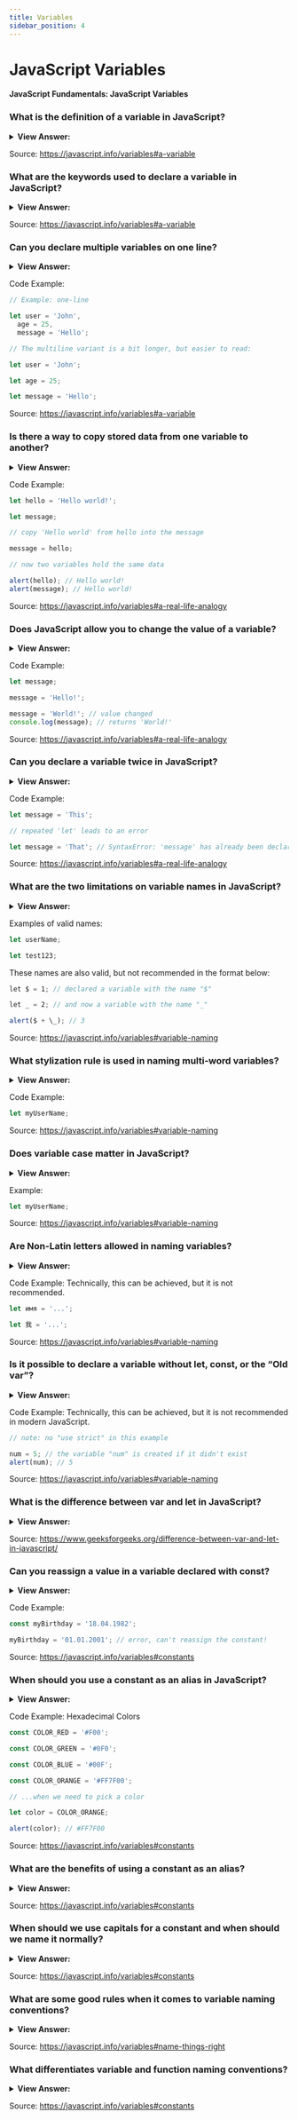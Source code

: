 ```yaml
---
title: Variables
sidebar_position: 4
---
```


# JavaScript Variables

**JavaScript Fundamentals: JavaScript Variables**

<head>
  <title>JavaScript Variables - JavaScript Frontend Interview Questions & Answers</title>
  <meta charSet="utf-8" />
</head>

### What is the definition of a variable in JavaScript?

<details>
  <summary><strong>View Answer:</strong></summary>
  <div>
  <div><strong>Interview Response:</strong> A variable is a “named storage” for data. We can use variables to store values, visitor information, and other data.</div>
  </div>
</details>

Source: <https://javascript.info/variables#a-variable>

### What are the keywords used to declare a variable in JavaScript?

<details>
  <summary><strong>View Answer:</strong></summary>
  <div>
  <div><strong>Interview Response:</strong> The keywords used to declare a variable include let, const, and var variables.</div><br />
  <div><strong>Technical Response:</strong> There are three variable declaration keywords used in JavaScript. They include let, const, and var variables. In modern JavaScript, development let and const are recommended to optimize your application.
  </div>
  </div>
</details>

Source: <https://javascript.info/variables#a-variable>

### Can you declare multiple variables on one line?

<details>
  <summary><strong>View Answer:</strong></summary>
  <div>
  <div><strong>Interview Response:</strong> Yes, but it is not recommended, for the sake of readability and consistency.</div>
  </div>
</details>

Code Example:

```js
// Example: one-line

let user = 'John',
  age = 25,
  message = 'Hello';

// The multiline variant is a bit longer, but easier to read:

let user = 'John';

let age = 25;

let message = 'Hello';
```

Source: <https://javascript.info/variables#a-variable>

### Is there a way to copy stored data from one variable to another?

<details>
  <summary><strong>View Answer:</strong></summary>
  <div>
  <div><strong>Interview Response:</strong> Yes, declare two variables and copy data from one into the other. Better known as copy by reference.</div>
  </div>
</details>

Code Example:

```js
let hello = 'Hello world!';

let message;

// copy 'Hello world' from hello into the message

message = hello;

// now two variables hold the same data

alert(hello); // Hello world!
alert(message); // Hello world!
```

Source: <https://javascript.info/variables#a-real-life-analogy>

### Does JavaScript allow you to change the value of a variable?

<details>
  <summary><strong>View Answer:</strong></summary>
  <div>
  <div><strong>Interview Response:</strong> Yes, by declaring the variable equals the new value. A declaration of a const on a variable does not have this capability, because it is a constant value.</div>
  </div>
</details>

Code Example:

```js
let message;

message = 'Hello!';

message = 'World!'; // value changed
console.log(message); // returns 'World!'
```

Source: <https://javascript.info/variables#a-real-life-analogy>

### Can you declare a variable twice in JavaScript?

<details>
  <summary><strong>View Answer:</strong></summary>
  <div>
  <div><strong>Interview Response:</strong> No, it will result in a syntax error.</div>
  </div>
</details>

Code Example:

```js
let message = 'This';

// repeated 'let' leads to an error

let message = 'That'; // SyntaxError: 'message' has already been declared
```

Source: <https://javascript.info/variables#a-real-life-analogy>

### What are the two limitations on variable names in JavaScript?

<details>
  <summary><strong>View Answer:</strong></summary>
  <div>
  <div><strong>Interview Response:</strong> The variable must contain only letters, digits, dollar signs, or an underscore. The first character must not be a digit.</div><br />
  <div><strong>Technical Response:</strong> There are two limitations on variable names in JavaScript. The name must contain only letters, digits, or the symbols $ and _. The first character must not be a digit.
  </div>
  </div>
</details>

Examples of valid names:

```js
let userName;

let test123;
```

These names are also valid, but not recommended in the format below:

```js
let $ = 1; // declared a variable with the name "$"

let _ = 2; // and now a variable with the name "_"

alert($ + \_); // 3
```

Source: <https://javascript.info/variables#variable-naming>

### What stylization rule is used in naming multi-word variables?

<details>
  <summary><strong>View Answer:</strong></summary>
  <div>
  <div><strong>Interview Response:</strong>  When the name contains multiple words, camelCase is commonly used.</div>
  </div>
</details>

Code Example:

```js
let myUserName;
```

Source: <https://javascript.info/variables#variable-naming>

### Does variable case matter in JavaScript?

<details>
  <summary><strong>View Answer:</strong></summary>
  <div>
  <div><strong>Interview Response:</strong>  Yes, variables named myUser and myuser are two different variables, because variables in JavaScript are case-sensitive.</div>
  </div>
</details>

Example:

```js
let myUserName;
```

Source: <https://javascript.info/variables#variable-naming>

### Are Non-Latin letters allowed in naming variables?

<details>
  <summary><strong>View Answer:</strong></summary>
  <div>
  <div><strong>Interview Response:</strong> Yes, but it is not recommended.</div><br />
  <div><strong>Technical Response:</strong> Yes, it is possible to use any language, including Cyrillic letters or even hieroglyphs, but it is not recommended.
  </div>
  </div>
</details>

Code Example: Technically, this can be achieved, but it is not recommended.

```js
let имя = '...';

let 我 = '...';
```

Source: <https://javascript.info/variables#variable-naming>

### Is it possible to declare a variable without let, const, or the “Old var”?

<details>
  <summary><strong>View Answer:</strong></summary>
  <div>
  <div><strong>Interview Response:</strong> Yes, it is possible outside of strict mode, but it is not recommended. It may be found in older applications.</div>
  </div>
</details>

Code Example: Technically, this can be achieved, but it is not recommended in modern JavaScript.

```js
// note: no "use strict" in this example

num = 5; // the variable "num" is created if it didn't exist
alert(num); // 5
```

Source: <https://javascript.info/variables#variable-naming>

### What is the difference between var and let in JavaScript?

<details>
  <summary><strong>View Answer:</strong></summary>
  <div>
  <div><strong>Interview Response:</strong> The difference is that var is function scoped and let is block scoped. If it is used outside of a function, it is considered a global variable.</div><br />
  <div><strong>Technical Response:</strong> JavaScript var and let are both used for variable declaration, but the difference between them is that var is function scoped and let is block scoped. It can be said that a variable declared with var is defined throughout the program as compared to let.
  </div>
  </div>
</details>

Source: <https://www.geeksforgeeks.org/difference-between-var-and-let-in-javascript/>

### Can you reassign a value in a variable declared with const?

<details>
  <summary><strong>View Answer:</strong></summary>
  <div>
  <div><strong>Interview Response:</strong> No, it will result in a syntax error because constants cannot be reassigned.</div>
  </div>
</details>

Code Example:

```js
const myBirthday = '18.04.1982';

myBirthday = '01.01.2001'; // error, can't reassign the constant!
```

Source: <https://javascript.info/variables#constants>

### When should you use a constant as an alias in JavaScript?

<details>
  <summary><strong>View Answer:</strong></summary>
  <div>
  <div><strong>Interview Response:</strong> Aliases should be used for constant variable values that are hard to remember. They should use capital letters and underscores.</div>
  </div>
</details>

Code Example: Hexadecimal Colors

```js
const COLOR_RED = '#F00';

const COLOR_GREEN = '#0F0';

const COLOR_BLUE = '#00F';

const COLOR_ORANGE = '#FF7F00';

// ...when we need to pick a color

let color = COLOR_ORANGE;

alert(color); // #FF7F00
```

Source: <https://javascript.info/variables#constants>

### What are the benefits of using a constant as an alias?

<details>
  <summary><strong>View Answer:</strong></summary>
  <div>
  <div><strong>Interview Response:</strong> Aliases are easy to remember than numeric identifiers, like hexadecimal numbers.</div>
  </div>
</details>

Source: <https://javascript.info/variables#constants>

### When should we use capitals for a constant and when should we name it normally?

<details>
  <summary><strong>View Answer:</strong></summary>
  <div>
  <div><strong>Interview Response:</strong> Capital-named constants are only used as aliases for “hard-coded” values.</div><br />
  <div><strong>Technical Response:</strong> When constants that are known before execution (like a hexadecimal value for red) and some constants are calculated in run-time, during the execution, but do not change after their initial assignment. In other words, capital-named constants are only used as aliases for “hard-coded” values.
  </div>
  </div>
</details>

Source: <https://javascript.info/variables#constants>

### What are some good rules when it comes to variable naming conventions?

<details>
  <summary><strong>View Answer:</strong></summary>
  <div>
  <div><strong>Interview Response:</strong> Capital-named constants are only used as aliases for “hard-coded” values.</div><br />
  <div><strong>Technical Response:</strong><br /><br />
  Some good-to-follow rules are: <br /><br />
    <ol>
      <li>Use human-readable names like userName or shoppingCart.</li>
      <li>Stay away from abbreviations or short names like a, b, c, unless you know what you are doing (Ninja Coder – not a good way to write code).</li>
      <li>Make names maximally descriptive and concise. Examples of bad names are data and value. Such names say nothing. It is only okay to use them if the context of the code makes it exceptionally obvious which data or value the variable is referencing.</li>
      <li>Agree on terms within your team. If a site visitor is called a “user” then we should name related variables currentUser or newUser instead of currentVisitor or newManInTown.</li>
      <li>A variable name is always camelCase and should begin with a noun to differentiate variables from functions, which normally should begin with a verb.</li>
      </ol>
  </div>
  </div>
</details>

Source: <https://javascript.info/variables#name-things-right>

### What differentiates variable and function naming conventions?

<details>
  <summary><strong>View Answer:</strong></summary>
  <div>
  <div><strong>Interview Response:</strong> A variable name is always camelCase and should begin with a noun to differentiate variables from functions, which normally should begin with a verb.</div>
  </div>
</details>

Source: <https://javascript.info/variables#constants>
